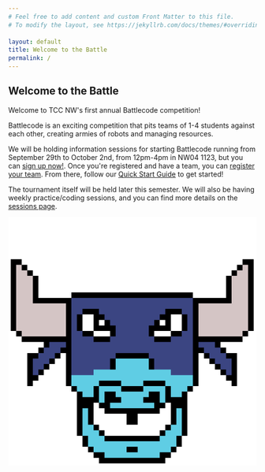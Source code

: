 ```yaml
---
# Feel free to add content and custom Front Matter to this file.
# To modify the layout, see https://jekyllrb.com/docs/themes/#overriding-theme-defaults

layout: default
title: Welcome to the Battle
permalink: /
---
```

## Welcome to the Battle

Welcome to TCC NW's first annual Battlecode competition!

Battlecode is an exciting competition that pits teams of 1-4 students against each other, creating armies of robots and managing resources.

We will be holding information sessions for starting Battlecode running from September 29th to October 2nd, from 12pm-4pm in NW04 1123, but you can [sign up now!](/registration/). Once you're registered and have a team, you can [register your team](/registration/teams/). From there, follow our [Quick Start Guide](/quick_start/) to get started!

The tournament itself will be held later this semester. We will also be having weekly practice/coding sessions, and you can find more details on the [sessions page](/sessions/).

![Battlecode](/assets/images/BattlecodeLogo.png)
